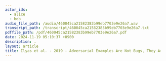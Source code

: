 ```yaml
---
actor_ids:
  - alice
  - bob
audio_file_path: /audio/460045ca21582383b99eb7703e9e26a7.wav
transcript_path: /transcript/460045ca21582383b99eb7703e9e26a7.txt
pdffile_path: /pdf/460045ca21582383b99eb7703e9e26a7.pdf
date: 2024-11-19 05:10:37 +0900
description: .
layout: article
title: Ilyas et al. - 2019 - Adversarial Examples Are Not Bugs, They Are Featur_JP
---
```


